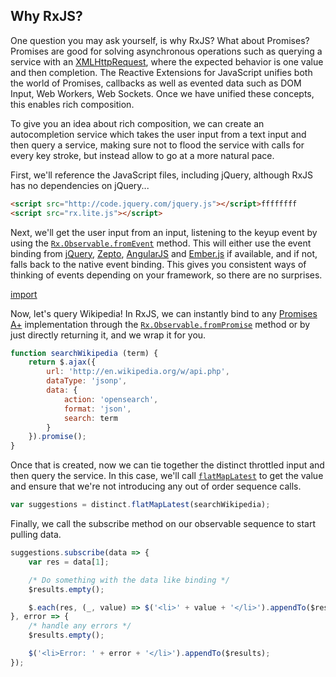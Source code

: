 ## Why RxJS? ##

<!-- toc -->

One question you may ask yourself, is why RxJS?  What about Promises?  Promises are good for solving asynchronous operations such as querying a service with an [XMLHttpRequest](https://developer.mozilla.org/en-US/docs/Web/API/XMLHttpRequest), where the expected behavior is one value and then completion.  The Reactive Extensions for JavaScript unifies both the world of Promises, callbacks as well as evented data such as DOM Input, Web Workers, Web Sockets.  Once we have unified these concepts, this enables rich composition.

To give you an idea about rich composition, we can create an autocompletion service which takes the user input from a text input and then query a service, making sure not to flood the service with calls for every key stroke, but instead allow to go at a more natural pace.

First, we'll reference the JavaScript files, including jQuery, although RxJS has no dependencies on jQuery...
```html
<script src="http://code.jquery.com/jquery.js"></script>ffffffff
<script src="rx.lite.js"></script>
```
Next, we'll get the user input from an input, listening to the keyup event by using the [`Rx.Observable.fromEvent`](content/observable/observable_methods/fromevent.html) method.  This will either use the event binding from [jQuery](http://jquery.com), [Zepto](http://zeptojs.com/), [AngularJS](https://angularjs.org/) and [Ember.js](http://emberjs.com/) if available, and if not, falls back to the native event binding.  This gives you consistent ways of thinking of events depending on your framework, so there are no surprises.

[import](content/code_examples/why_rx/part1.js)

Now, let's query Wikipedia!  In RxJS, we can instantly bind to any [Promises A+](https://github.com/promises-aplus/promises-spec) implementation through the [`Rx.Observable.fromPromise`](content/observable/observable_methods/frompromise.html) method or by just directly returning it, and we wrap it for you.

```js
function searchWikipedia (term) {
    return $.ajax({
        url: 'http://en.wikipedia.org/w/api.php',
        dataType: 'jsonp',
        data: {
            action: 'opensearch',
            format: 'json',
            search: term
        }
    }).promise();
}
```

Once that is created, now we can tie together the distinct throttled input and then query the service.  In this case, we'll call [`flatMapLatest`](content/observable/observable_instance_methods/flatmaplatest.html) to get the value and ensure that we're not introducing any out of order sequence calls.

```js
var suggestions = distinct.flatMapLatest(searchWikipedia);
```

Finally, we call the subscribe method on our observable sequence to start pulling data.

```js
suggestions.subscribe(data => {
    var res = data[1];

    /* Do something with the data like binding */
    $results.empty();

    $.each(res, (_, value) => $('<li>' + value + '</li>').appendTo($results));
}, error => {
    /* handle any errors */
    $results.empty();

    $('<li>Error: ' + error + '</li>').appendTo($results);
});
```
